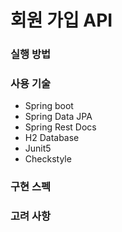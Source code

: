 # 회원 가입 API

### 실행 방법

### 사용 기술

- Spring boot
- Spring Data JPA
- Spring Rest Docs
- H2 Database
- Junit5
- Checkstyle

### 구현 스펙

### 고려 사항
